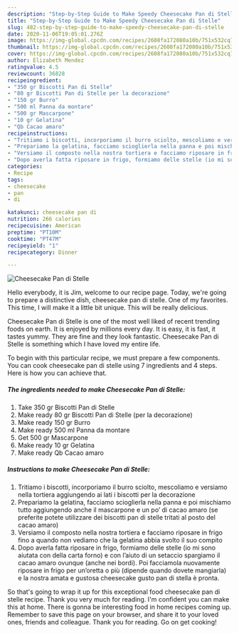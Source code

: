 ```yaml
---
description: "Step-by-Step Guide to Make Speedy Cheesecake Pan di Stelle"
title: "Step-by-Step Guide to Make Speedy Cheesecake Pan di Stelle"
slug: 482-step-by-step-guide-to-make-speedy-cheesecake-pan-di-stelle
date: 2020-11-06T19:05:01.276Z
image: https://img-global.cpcdn.com/recipes/2608fa172080a10b/751x532cq70/cheesecake-pan-di-stelle-recipe-main-photo.jpg
thumbnail: https://img-global.cpcdn.com/recipes/2608fa172080a10b/751x532cq70/cheesecake-pan-di-stelle-recipe-main-photo.jpg
cover: https://img-global.cpcdn.com/recipes/2608fa172080a10b/751x532cq70/cheesecake-pan-di-stelle-recipe-main-photo.jpg
author: Elizabeth Mendez
ratingvalue: 4.5
reviewcount: 36828
recipeingredient:
- "350 gr Biscotti Pan di Stelle"
- "80 gr Biscotti Pan di Stelle per la decorazione"
- "150 gr Burro"
- "500 ml Panna da montare"
- "500 gr Mascarpone"
- "10 gr Gelatina"
- "Qb Cacao amaro"
recipeinstructions:
- "Tritiamo i biscotti, incorporiamo il burro sciolto, mescoliamo e versiamo nella tortiera aggiungendo ai lati i biscotti per la decorazione"
- "Prepariamo la gelatina, facciamo scioglierla nella panna e poi mischiamo tutto aggiungendo anche il mascarpone e un po’ di cacao amaro (se preferite potete utilizzare dei biscotti pan di stelle tritati al posto del cacao amaro)"
- "Versiamo il composto nella nostra tortiera e facciamo riposare in frigo fino a quando non vediamo che la gelatina abbia svolto il suo compito"
- "Dopo averla fatta riposare in frigo, formiamo delle stelle (io mi sono aiutata con della carta forno) e con l’aiuto di un setaccio spargiamo il cacao amaro ovunque (anche nei bordi). Poi facciamola nuovamente riposare in frigo per un’oretta o più (dipende quando dovete mangiarla) e la nostra amata e gustosa cheesecake gusto pan di stella è pronta."
categories:
- Recipe
tags:
- cheesecake
- pan
- di

katakunci: cheesecake pan di 
nutrition: 266 calories
recipecuisine: American
preptime: "PT10M"
cooktime: "PT47M"
recipeyield: "1"
recipecategory: Dinner

---
```



![Cheesecake Pan di Stelle](https://img-global.cpcdn.com/recipes/2608fa172080a10b/751x532cq70/cheesecake-pan-di-stelle-recipe-main-photo.jpg)

Hello everybody, it is Jim, welcome to our recipe page. Today, we're going to prepare a distinctive dish, cheesecake pan di stelle. One of my favorites. This time, I will make it a little bit unique. This will be really delicious.

Cheesecake Pan di Stelle is one of the most well liked of recent trending foods on earth. It is enjoyed by millions every day. It is easy, it is fast, it tastes yummy. They are fine and they look fantastic. Cheesecake Pan di Stelle is something which I have loved my entire life.




To begin with this particular recipe, we must prepare a few components. You can cook cheesecake pan di stelle using 7 ingredients and 4 steps. Here is how you can achieve that.

<!--inarticleads1-->

##### The ingredients needed to make Cheesecake Pan di Stelle:

1. Take 350 gr Biscotti Pan di Stelle
1. Make ready 80 gr Biscotti Pan di Stelle (per la decorazione)
1. Make ready 150 gr Burro
1. Make ready 500 ml Panna da montare
1. Get 500 gr Mascarpone
1. Make ready 10 gr Gelatina
1. Make ready Qb Cacao amaro




<!--inarticleads2-->

##### Instructions to make Cheesecake Pan di Stelle:

1. Tritiamo i biscotti, incorporiamo il burro sciolto, mescoliamo e versiamo nella tortiera aggiungendo ai lati i biscotti per la decorazione
1. Prepariamo la gelatina, facciamo scioglierla nella panna e poi mischiamo tutto aggiungendo anche il mascarpone e un po’ di cacao amaro (se preferite potete utilizzare dei biscotti pan di stelle tritati al posto del cacao amaro)
1. Versiamo il composto nella nostra tortiera e facciamo riposare in frigo fino a quando non vediamo che la gelatina abbia svolto il suo compito
1. Dopo averla fatta riposare in frigo, formiamo delle stelle (io mi sono aiutata con della carta forno) e con l’aiuto di un setaccio spargiamo il cacao amaro ovunque (anche nei bordi). Poi facciamola nuovamente riposare in frigo per un’oretta o più (dipende quando dovete mangiarla) e la nostra amata e gustosa cheesecake gusto pan di stella è pronta.




So that's going to wrap it up for this exceptional food cheesecake pan di stelle recipe. Thank you very much for reading. I'm confident you can make this at home. There is gonna be interesting food in home recipes coming up. Remember to save this page on your browser, and share it to your loved ones, friends and colleague. Thank you for reading. Go on get cooking!
